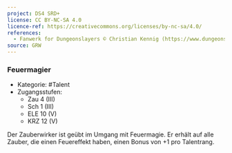 ```yaml
---
project: DS4 SRD+
license: CC BY-NC-SA 4.0
licence-ref: https://creativecommons.org/licenses/by-nc-sa/4.0/
references: 
  - Fanwerk for Dungeonslayers © Christian Kennig (https://www.dungeonslayers.net/)
source: GRW
---
```


### Feuermagier

- Kategorie: #Talent
- Zugangsstufen:
  - Zau 4 (III)
  - Sch 1 (III)
  - ELE 10 (V)
  - KRZ 12 (V)

Der Zauberwirker ist geübt im Umgang mit Feuermagie. Er erhält auf alle Zauber, die einen Feuereffekt haben, einen Bonus von +1 pro Talentrang.

